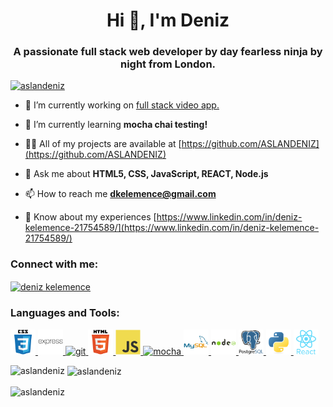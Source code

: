 <h1 align="center">Hi 👋, I'm Deniz</h1>
<h3 align="center">A passionate full stack web developer by day fearless ninja by night from London.</h3>

<p align="left"> <a href="https://github.com/ryo-ma/github-profile-trophy"><img src="https://github-profile-trophy.vercel.app/?username=aslandeniz" alt="aslandeniz" /></a> </p>

- 🔭 I’m currently working on [full stack video app.](https://github.com/ASLANDENIZ/Full-Stack-Project-Assessment)

- 🌱 I’m currently learning **mocha chai testing!**

- 👨‍💻 All of my projects are available at [https://github.com/ASLANDENIZ](https://github.com/ASLANDENIZ)

- 💬 Ask me about **HTML5, CSS, JavaScript, REACT, Node.js**

- 📫 How to reach me **dkelemence@gmail.com**

- 📄 Know about my experiences [https://www.linkedin.com/in/deniz-kelemence-21754589/](https://www.linkedin.com/in/deniz-kelemence-21754589/)

<h3 align="left">Connect with me:</h3>
<p align="left">
<a href="https://linkedin.com/in/deniz kelemence" target="blank"><img align="center" src="https://raw.githubusercontent.com/rahuldkjain/github-profile-readme-generator/master/src/images/icons/Social/linked-in-alt.svg" alt="deniz kelemence" height="30" width="40" /></a>
</p>

<h3 align="left">Languages and Tools:</h3>
<p align="left"> <a href="https://www.w3schools.com/css/" target="_blank"> <img src="https://raw.githubusercontent.com/devicons/devicon/master/icons/css3/css3-original-wordmark.svg" alt="css3" width="40" height="40"/> </a> <a href="https://expressjs.com" target="_blank"> <img src="https://raw.githubusercontent.com/devicons/devicon/master/icons/express/express-original-wordmark.svg" alt="express" width="40" height="40"/> </a> <a href="https://git-scm.com/" target="_blank"> <img src="https://www.vectorlogo.zone/logos/git-scm/git-scm-icon.svg" alt="git" width="40" height="40"/> </a> <a href="https://www.w3.org/html/" target="_blank"> <img src="https://raw.githubusercontent.com/devicons/devicon/master/icons/html5/html5-original-wordmark.svg" alt="html5" width="40" height="40"/> </a> <a href="https://developer.mozilla.org/en-US/docs/Web/JavaScript" target="_blank"> <img src="https://raw.githubusercontent.com/devicons/devicon/master/icons/javascript/javascript-original.svg" alt="javascript" width="40" height="40"/> </a> <a href="https://mochajs.org" target="_blank"> <img src="https://www.vectorlogo.zone/logos/mochajs/mochajs-icon.svg" alt="mocha" width="40" height="40"/> </a> <a href="https://www.mysql.com/" target="_blank"> <img src="https://raw.githubusercontent.com/devicons/devicon/master/icons/mysql/mysql-original-wordmark.svg" alt="mysql" width="40" height="40"/> </a> <a href="https://nodejs.org" target="_blank"> <img src="https://raw.githubusercontent.com/devicons/devicon/master/icons/nodejs/nodejs-original-wordmark.svg" alt="nodejs" width="40" height="40"/> </a> <a href="https://www.postgresql.org" target="_blank"> <img src="https://raw.githubusercontent.com/devicons/devicon/master/icons/postgresql/postgresql-original-wordmark.svg" alt="postgresql" width="40" height="40"/> </a> <a href="https://www.python.org" target="_blank"> <img src="https://raw.githubusercontent.com/devicons/devicon/master/icons/python/python-original.svg" alt="python" width="40" height="40"/> </a> <a href="https://reactjs.org/" target="_blank"> <img src="https://raw.githubusercontent.com/devicons/devicon/master/icons/react/react-original-wordmark.svg" alt="react" width="40" height="40"/> </a> </p>

<p><img align="left" src="https://github-readme-stats.vercel.app/api/top-langs?username=aslandeniz&show_icons=true&locale=en&layout=compact" alt="aslandeniz" /></p>

<p>&nbsp;<img align="center" src="https://github-readme-stats.vercel.app/api?username=aslandeniz&show_icons=true&locale=en" alt="aslandeniz" /></p>

<p><img align="center" src="https://github-readme-streak-stats.herokuapp.com/?user=aslandeniz&" alt="aslandeniz" /></p>
